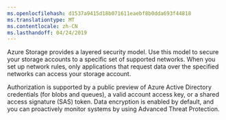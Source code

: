 ```yaml
---
ms.openlocfilehash: d1537a9415d18b071611eaebf8b0dda693f44818
ms.translationtype: MT
ms.contentlocale: zh-CN
ms.lasthandoff: 04/24/2019
---
```

Azure Storage provides a layered security model. Use this model to secure your storage accounts to a specific set of supported networks. When you set up network rules, only applications that request data over the specified networks can access your storage account. 

Authorization is supported by a public preview of Azure Active Directory credentials (for blobs and queues), a valid account access key, or a shared access signature (SAS) token. Data encryption is enabled by default, and you can proactively monitor systems by using Advanced Threat Protection.